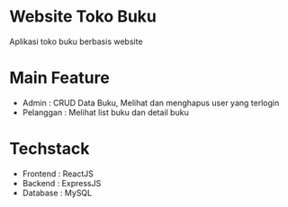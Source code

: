 # Website Toko Buku 
Aplikasi toko buku berbasis website

# Main Feature
- Admin : CRUD Data Buku, Melihat dan menghapus user yang terlogin
- Pelanggan : Melihat list buku dan detail buku

# Techstack
- Frontend : ReactJS
- Backend : ExpressJS
- Database : MySQL